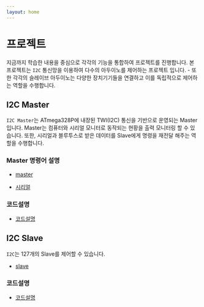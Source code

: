 ```yaml
---
layout: home
---
```


# 프로젝트
지금까지 학습한 내용을 중심으로 각각의 기능을 통합하여 프로젝트를 진행합니다. 본 프로젝트는 `I2C` 통신망을 이용하여 다수의 아두이노를 제어하는 프로젝트 입니다. - 또한 각각의 슬레이브 아두이노는 다양한 장치기기들을 연결하고 이를 독립적으로 제어하는 역할을 수행합니다.

## I2C Master
`I2C Master`는 ATmega328P에 내장된 TWI(I2C) 통신을 기반으로 운영되는 Master 입니다. Master는 컴퓨터와 시리얼 모니터로 동작되는 현황을 출력 모니터링 할 수 있습니다. 또한, 시리얼과 블루투스로 받은 데이터를 Slave에게 명령을 재전달 해주는 역할을 수행합니다.

### Master 명령어 설명

* [master](i2c_master)

* [시리얼](i2c_master/serial)

### 코드설명
* [코드설명](i2c_master/code)

## I2C Slave
`I2C`는 127개의 Slave를 제어할 수 있습니다. 
* [slave](i2c_slave)

### 코드설명
* [코드설명](i2c_slave/code)